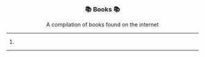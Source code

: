 <div align="center">

### 📚 Books 📚
  
A compilation of books found on the internet

</div>

<div align="left">

--- 

1. [](www.google.com)

---

</div>
